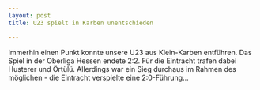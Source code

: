 ```yaml
---
layout: post
title: U23 spielt in Karben unentschieden

---
```


Immerhin einen Punkt konnte unsere U23 aus Klein-Karben entführen. Das Spiel in der Oberliga Hessen endete 2:2. Für die Eintracht trafen dabei Husterer und Örtülü. Allerdings war ein Sieg durchaus im Rahmen des möglichen - die Eintracht verspielte eine 2:0-Führung...


